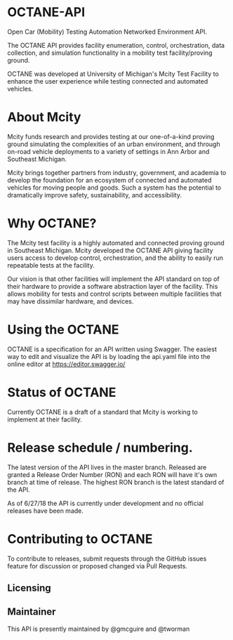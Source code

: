 # OCTANE-API
Open Car (Mobility) Testing Automation Networked Environment API.

The OCTANE API provides facility enumeration, control, orchestration, data collection, and simulation functionality in a mobility test facility/proving ground.

OCTANE was developed at University of Michigan's Mcity Test Facility to enhance the user experience while testing connected and automated vehicles.

# About Mcity
Mcity funds research and provides testing at our one-of-a-kind proving ground simulating the complexities of an urban environment, and through on-road vehicle deployments to a variety of settings in Ann Arbor and Southeast Michigan.

Mcity brings together partners from industry, government, and academia to develop the foundation for an ecosystem of connected and automated vehicles for moving people and goods. Such a system has the potential to dramatically improve safety, sustainability, and accessibility.

# Why OCTANE?
The Mcity test facility is a highly automated and connected proving ground in Southeast Michigan. Mcity developed the OCTANE API giving facility users access to develop control, orchestration, and the ability to easily run repeatable tests at the facility. 

Our vision is that other facilities will implement the API standard on top of their hardware to provide a software abstraction layer of the facility. This allows mobility for tests and control scripts between multiple facilities that may have dissimilar hardware, and devices. 

# Using the OCTANE
OCTANE is a specification for an API written using Swagger. The easiest way to edit and visualize the API is by loading the api.yaml file into the online editor at https://editor.swagger.io/

# Status of OCTANE
Currently OCTANE is a draft of a standard that Mcity is working to implement at their facility.

# Release schedule / numbering.
The latest version of the API lives in the master branch. 
Released are granted a Release Order Number (RON) and each RON will have it's own branch at time of release. 
The highest RON branch is the latest standard of the API.

As of 6/27/18 the API is currently under development and no official releases have been made.

# Contributing to OCTANE
To contribute to releases, submit requests through the GitHub issues feature for discussion or proposed changed via Pull Requests. 

## Licensing

## Maintainer
This API is presently maintained by @gmcguire and @tworman


